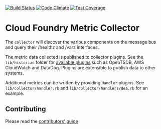 [![Build Status](https://travis-ci.org/hjinkim-cf1/collector.png)](https://travis-ci.org/hjinkim-cf1/collector)
[![Code Climate](https://codeclimate.com/github/cloudfoundry/collector.png)](https://codeclimate.com/github/cloudfoundry/collector)
[![Test Coverage](https://codeclimate.com/repos/51d0a9ebf3ea004764027944/badges/336e8c6c62d48583f959/coverage.png)](https://codeclimate.com/repos/51d0a9ebf3ea004764027944/feed)

Cloud Foundry Metric Collector
=====================
The `collector` will discover the various components on the message bus and
query their /healthz and /varz interfaces.

The metric data collected is published to collector plugins. See the `lib/historian` folder for [available plugins](https://github.com/cloudfoundry/collector/tree/master/lib/collector/historian) such as OpenTSDB, AWS CloudWatch and DataDog. Plugins are extensible to publish data to other systems.

Additional metrics can be written by providing
`Handler` plugins. See `lib/collector/handler.rb` and
`lib/collector/handlers/dea.rb` for an example.

## Contributing

Please read the [contributors' guide](https://github.com/cloudfoundry/collector/blob/master/CONTRIBUTING.md)
